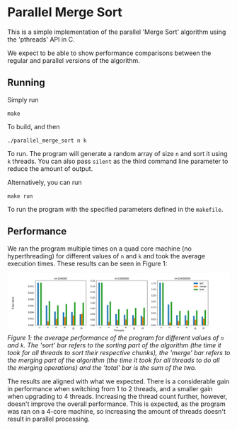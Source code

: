 # Parallel Merge Sort

This is a simple implementation of the parallel 'Merge Sort' algorithm using the 'pthreads' API in C.

We expect to be able to show performance comparisons between the regular and parallel versions of the algorithm.

## Running

Simply run

    make

To build, and then

    ./parallel_merge_sort n k

To run. The program will generate a random array of size `n` and sort it using `k` threads. You can also pass `silent` as the third command line parameter to reduce the amount of output.

Alternatively, you can run

    make run

To run the program with the specified parameters defined in the `makefile`.

## Performance

We ran the program multiple times on a quad core machine (no hyperthreading) for different values of `n` and `k` and took the average execution times. These results can be seen in Figure 1:

![result](images/result.png "resuls")
*Figure 1: the average performance of the program for different values of `n` and `k`. The 'sort' bar refers to the sorting part of the algorithm (the time it took for all threads to sort their respective chunks), the 'merge' bar refers to the merging part of the algorithm (the time it took for all threads to do all the merging operations) and the 'total' bar is the sum of the two.*

The results are aligned with what we expected. There is a considerable gain in performance when switching from 1 to 2 threads, and a smaller gain when upgrading to 4 threads. Increasing the thread count further, however, doesn't improve the overall performance. This is expected, as the program was ran on a 4-core machine, so increasing the amount of threads doesn't result in parallel processing.